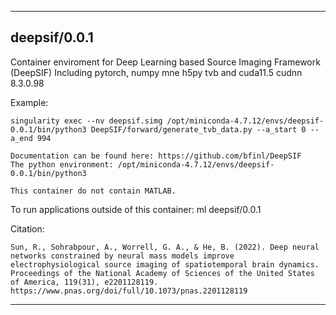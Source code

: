 
----------------------------------
## deepsif/0.0.1 ##
Container enviroment for Deep Learning based Source Imaging Framework (DeepSIF)
Including pytorch, numpy mne h5py tvb and cuda11.5 cudnn 8.3.0.98

Example:
```
singularity exec --nv deepsif.simg /opt/miniconda-4.7.12/envs/deepsif-0.0.1/bin/python3 DeepSIF/forward/generate_tvb_data.py --a_start 0 --a_end 994

Documentation can be found here: https://github.com/bfinl/DeepSIF
The python environment: /opt/miniconda-4.7.12/envs/deepsif-0.0.1/bin/python3

This container do not contain MATLAB. 
```



To run applications outside of this container: ml deepsif/0.0.1

Citation:
```
Sun, R., Sohrabpour, A., Worrell, G. A., & He, B. (2022). Deep neural networks constrained by neural mass models improve electrophysiological source imaging of spatiotemporal brain dynamics. Proceedings of the National Academy of Sciences of the United States of America, 119(31), e2201128119. https://www.pnas.org/doi/full/10.1073/pnas.2201128119
```

----------------------------------
